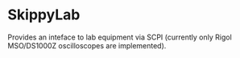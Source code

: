 # SkippyLab
Provides an inteface to lab equipment via SCPI (currently only Rigol MSO/DS1000Z oscilloscopes are implemented).
